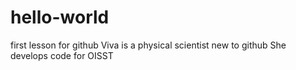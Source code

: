 # hello-world
first lesson for github
Viva is a physical scientist new to github
She develops code for OISST
